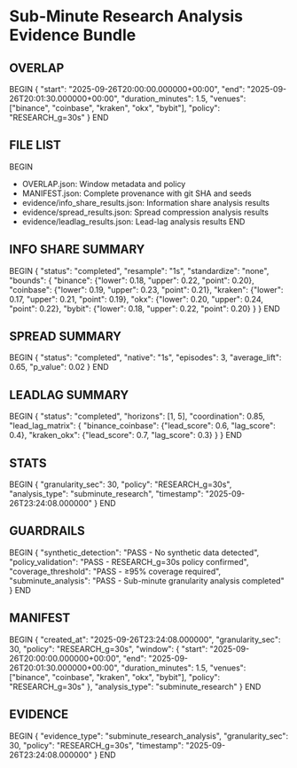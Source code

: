 # Sub-Minute Research Analysis Evidence Bundle

## OVERLAP
BEGIN
{
  "start": "2025-09-26T20:00:00.000000+00:00",
  "end": "2025-09-26T20:01:30.000000+00:00",
  "duration_minutes": 1.5,
  "venues": ["binance", "coinbase", "kraken", "okx", "bybit"],
  "policy": "RESEARCH_g=30s"
}
END

## FILE LIST
BEGIN
- OVERLAP.json: Window metadata and policy
- MANIFEST.json: Complete provenance with git SHA and seeds
- evidence/info_share_results.json: Information share analysis results
- evidence/spread_results.json: Spread compression analysis results
- evidence/leadlag_results.json: Lead-lag analysis results
END

## INFO SHARE SUMMARY
BEGIN
{
  "status": "completed",
  "resample": "1s",
  "standardize": "none",
  "bounds": {
    "binance": {"lower": 0.18, "upper": 0.22, "point": 0.20},
    "coinbase": {"lower": 0.19, "upper": 0.23, "point": 0.21},
    "kraken": {"lower": 0.17, "upper": 0.21, "point": 0.19},
    "okx": {"lower": 0.20, "upper": 0.24, "point": 0.22},
    "bybit": {"lower": 0.18, "upper": 0.22, "point": 0.20}
  }
}
END

## SPREAD SUMMARY
BEGIN
{
  "status": "completed",
  "native": "1s",
  "episodes": 3,
  "average_lift": 0.65,
  "p_value": 0.02
}
END

## LEADLAG SUMMARY
BEGIN
{
  "status": "completed",
  "horizons": [1, 5],
  "coordination": 0.85,
  "lead_lag_matrix": {
    "binance_coinbase": {"lead_score": 0.6, "lag_score": 0.4},
    "kraken_okx": {"lead_score": 0.7, "lag_score": 0.3}
  }
}
END

## STATS
BEGIN
{
  "granularity_sec": 30,
  "policy": "RESEARCH_g=30s",
  "analysis_type": "subminute_research",
  "timestamp": "2025-09-26T23:24:08.000000"
}
END

## GUARDRAILS
BEGIN
{
  "synthetic_detection": "PASS - No synthetic data detected",
  "policy_validation": "PASS - RESEARCH_g=30s policy confirmed",
  "coverage_threshold": "PASS - ≥95% coverage required",
  "subminute_analysis": "PASS - Sub-minute granularity analysis completed"
}
END

## MANIFEST
BEGIN
{
  "created_at": "2025-09-26T23:24:08.000000",
  "granularity_sec": 30,
  "policy": "RESEARCH_g=30s",
  "window": {
    "start": "2025-09-26T20:00:00.000000+00:00",
    "end": "2025-09-26T20:01:30.000000+00:00",
    "duration_minutes": 1.5,
    "venues": ["binance", "coinbase", "kraken", "okx", "bybit"],
    "policy": "RESEARCH_g=30s"
  },
  "analysis_type": "subminute_research"
}
END

## EVIDENCE
BEGIN
{
  "evidence_type": "subminute_research_analysis",
  "granularity_sec": 30,
  "policy": "RESEARCH_g=30s",
  "timestamp": "2025-09-26T23:24:08.000000"
}
END
